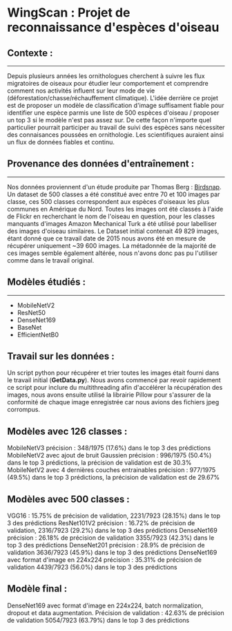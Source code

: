 # WingScan : Projet de reconnaissance d'espèces d'oiseau

## Contexte :

---

Depuis plusieurs années les ornithologues cherchent à suivre les flux migratoires de oiseaux pour étudier leur comportement et comprendre comment nos activités influent sur leur mode de vie (déforestation/chasse/réchauffement climatique). L'idée derrière ce projet est de proposer un modèle de classification d'image suffisament fiable pour identifier une espèce parmis une liste de 500 espèces d'oiseau / proposer un top 3 si le modèle n'est pas assez sur. De cette façon n'importe quel particulier pourrait participer au travail de suivi des espèces sans nécessiter des connaisances poussées en ornithologie. Les scientifiques auraient ainsi un flux de données fiables et continu.

## Provenance des données d'entraînement :

---

Nos données proviennent d'un étude produite par Thomas Berg : [Birdsnap](https://thomasberg.org/papers/birdsnap-cvpr14.pdf). Un dataset de 500 classes a été constitué avec entre 70 et 100 images par classe, ces 500 classes correspondent aux espèces d'oiseaux les plus communes en Amérique du Nord. Toutes les images ont été classés à l'aide de Flickr en recherchant le nom de l'oiseau en question, pour les classes manquants d'images Amazon Mechanical Turk a été utilisé pour labelliser des images d'oiseau similaires. Le Dataset initial contenait 49 829 images, étant donné que ce travail date de 2015 nous avons été en mesure de récupérer uniquement ~39 600 images. La métadonnée de la majorité de ces images semble également altérée, nous n'avons donc pas pu l'utiliser comme dans le travail original.

## Modèles étudiés :

---

- MobileNetV2
- ResNet50
- DenseNet169
- BaseNet
- EfficientNetB0

## Travail sur les données :

Un script python pour récupérer et trier toutes les images était fourni dans le travail initial (**GetData.py**). Nous avons commencé par revoir rapidement ce script pour inclure du multithreading afin d'accélérer la récupération des images, nous avons ensuite utilisé la librairie Pillow pour s'assurer de la conformité de chaque image enregistrée car nous avions des fichiers jpeg corrompus.

## Modèles avec 126 classes :

MobileNetV3 précision : 348/1975 (17.6%) dans le top 3 des prédictions
MobileNetV2 avec ajout de bruit Gaussien précision : 996/1975 (50.4%) dans le top 3 prédictions, la précision de validation est de 30.3%
MobileNetV2 avec 4 dernières couches entrainables précision : 977/1975 (49.5%) dans le top 3 prédictions, la précision de validation est de 29.67%

## Modèles avec 500 classes :

VGG16 : 15.75% de précision de validation, 2231/7923 (28.15%) dans le top 3 des prédictions
ResNet101V2 précision : 16.72% de précision de validation, 2316/7923 (29.2%) dans le top 3 des prédictions
DenseNet169 précision : 26.18% de précision de validation 3355/7923 (42.3%) dans le top 3 des prédictions
DenseNet201 précision : 28.9% de précision de validation 3636/7923 (45.9%) dans le top 3 des prédictions
DenseNet169 avec format d'image en 224x224 précision : 35.31% de précision de validation 4439/7923 (56.0%) dans le top 3 des prédictions

## Modèle final :

DenseNet169 avec format d'image en 224x224, batch normalization, dropout et data augmentation. Précision de validation : 42.63% de précision de validation 5054/7923 (63.79%) dans le top 3 des prédictions
